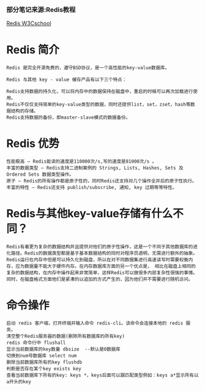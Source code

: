 ### 部分笔记来源:Redis教程
 [Redis W3Cschool](https://www.w3cschool.cn/redis/redis-intro.html)
 
# Redis 简介
```
Redis 是完全开源免费的，遵守BSD协议，是一个高性能的key-value数据库。

Redis 与其他 key - value 缓存产品有以下三个特点：

Redis支持数据的持久化，可以将内存中的数据保持在磁盘中，重启的时候可以再次加载进行使用。
Redis不仅仅支持简单的key-value类型的数据，同时还提供list，set，zset，hash等数据结构的存储。
Redis支持数据的备份，即master-slave模式的数据备份。
```
# Redis 优势
    性能极高 – Redis能读的速度是110000次/s,写的速度是81000次/s 。
    丰富的数据类型 – Redis支持二进制案例的 Strings, Lists, Hashes, Sets 及 Ordered Sets 数据类型操作。
    原子 – Redis的所有操作都是原子性的，同时Redis还支持对几个操作全并后的原子性执行。
    丰富的特性 – Redis还支持 publish/subscribe, 通知, key 过期等等特性。

# Redis与其他key-value存储有什么不同？
    Redis有着更为复杂的数据结构并且提供对他们的原子性操作，这是一个不同于其他数据库的进化路径。Redis的数据类型都是基于基本数据结构的同时对程序员透明，无需进行额外的抽象。
    Redis运行在内存中但是可以持久化到磁盘，所以在对不同数据集进行高速读写时需要权衡内存，应为数据量不能大于硬件内存。在内存数据库方面的另一个优点是， 相比在磁盘上相同的复杂的数据结构，在内存中操作起来非常简单，这样Redis可以做很多内部复杂性很强的事情。 同时，在磁盘格式方面他们是紧凑的以追加的方式产生的，因为他们并不需要进行随机访问。

# 命令操作
    启动 redis 客户端，打开终端并输入命令 redis-cli。该命令会连接本地的 redis 服务。
    清空整个Redis服务器的数据(删除所有数据库的所有key)
    redis 命令行中 flushall
    显示当前数据库的key数量 dbsize  --默认是0数据库
    切换到num号数据库 select num
    删除当前数据库所有的key flushdb
    判断是否存在某个key exists key
    查看当前数据库下所有的key: keys *，keys后面可以跟匹配类型例如：keys a*显示所有以a开头的key